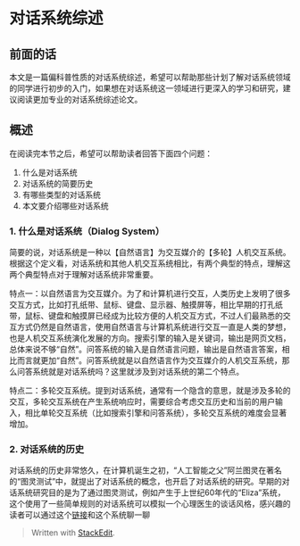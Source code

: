 # 对话系统综述

## 前面的话

本文是一篇偏科普性质的对话系统综述，希望可以帮助那些计划了解对话系统领域的同学进行初步的入门，如果想在对话系统这一领域进行更深入的学习和研究，建议阅读更加专业的对话系统综述论文。

## 概述

在阅读完本节之后，希望可以帮助读者回答下面四个问题：
1. 什么是对话系统
2. 对话系统的简要历史
3. 有哪些类型的对话系统
4. 本文要介绍哪些对话系统

### 1. 什么是对话系统（Dialog System）

简要的说，对话系统是一种以【自然语言】为交互媒介的【多轮】人机交互系统。根据这个定义看，对话系统和其他人机交互系统相比，有两个典型的特点，理解这两个典型特点对于理解对话系统非常重要。

特点一：以自然语言为交互媒介。为了和计算机进行交互，人类历史上发明了很多交互方式，比如打孔纸带、鼠标、键盘、显示器、触摸屏等，相比早期的打孔纸带，鼠标、键盘和触摸屏已经成为比较方便的人机交互方式，不过人们最熟悉的交互方式仍然是自然语言，使用自然语言与计算机系统进行交互一直是人类的梦想，也是人机交互系统演化发展的方向。搜索引擎的输入是关键词，输出是网页文档，总体来说不够“自然”。问答系统的输入是自然语言问题，输出是自然语言答案，相比而言就更加“自然”。问答系统就是以自然语言作为交互媒介的人机交互系统，那么问答系统就是对话系统吗？这里就涉及到对话系统的第二个特点。

特点二：多轮交互系统。提到对话系统，通常有一个隐含的意思，就是涉及多轮的交互，多轮交互系统在产生系统响应时，需要综合考虑交互历史和当前的用户输入，相比单轮交互系统（比如搜索引擎和问答系统），多轮交互系统的难度会显著增加。

### 2. 对话系统的历史

对话系统的历史非常悠久，在计算机诞生之初，“人工智能之父”阿兰图灵在著名的“图灵测试”中，就提出了对话系统的概念，也开启了对话系统的研究。早期的对话系统研究目的是为了通过图灵测试，例如产生于上世纪60年代的“Eliza”系统，这个使用了一些简单规则的对话系统可以模拟一个心理医生的谈话风格，感兴趣的读者可以通过这个[链接]([https://www.eclecticenergies.com/ego/eliza](https://www.eclecticenergies.com/ego/eliza))和这个系统聊一聊


> Written with [StackEdit](https://stackedit.io/).
<!--stackedit_data:
eyJoaXN0b3J5IjpbMTc0ODA2MDQ3MSwtMjA2MzQwNzA0MCwtMT
E1NjY4NTE3MiwxMjM3NTk3OTc3XX0=
-->